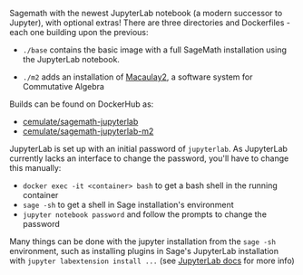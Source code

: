 Sagemath with the newest JupyterLab notebook (a modern successor to Jupyter), with optional extras!
There are three directories and Dockerfiles - each one building upon the previous:

* `./base` contains the basic image with a full SageMath installation using the JupyterLab notebook.

* `./m2` adds an installation of [Macaulay2](http://www2.macaulay2.com/Macaulay2/), a software system for Commutative Algebra

Builds can be found on DockerHub as:

* [cemulate/sagemath-jupyterlab](https://hub.docker.com/r/cemulate/sagemath-jupyterlab/)
* [cemulate/sagemath-jupyterlab-m2](https://hub.docker.com/r/cemulate/sagemath-jupyterlab-m2/)

JupyterLab is set up with an initial password of `jupyterlab`. As JupyterLab currently lacks an interface to change the password, you'll have to change this manually:

* `docker exec -it <container> bash` to get a bash shell in the running container
* `sage -sh` to get a shell in Sage installation's environment
* `jupyter notebook password` and follow the prompts to change the password

Many things can be done with the jupyter installation from the `sage -sh` environment, such as installing plugins in Sage's JupyterLab installation with `jupyter labextension install ...` (see [JupyterLab docs](https://github.com/jupyterlab/jupyterlab) for more info)
